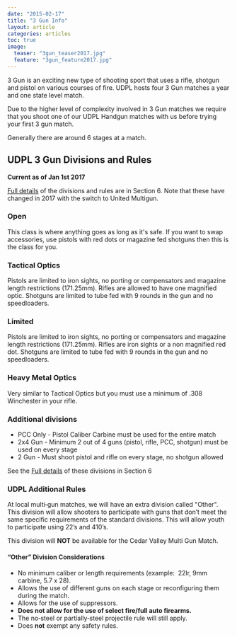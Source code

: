 ```yaml
---
date: "2015-02-17"
title: "3 Gun Info"
layout: article
categories: articles
toc: true
image:
  teaser: "3gun_teaser2017.jpg"
  feature: "3gun_feature2017.jpg"
---
```


3 Gun is an exciting new type of shooting sport that uses a rifle, shotgun and pistol on various courses of fire. UDPL hosts four 3 Gun matches a year and one state level match. 

Due to the higher level of complexity involved in 3 Gun matches we require that you shoot one of our UDPL Handgun matches with us before trying your first 3 gun match. 

Generally there are around 6 stages at a match.

## UDPL 3 Gun Divisions and Rules

**Current as of Jan 1st 2017**

[Full details](/files/3gun/3gun_rules2017.pdf) of the divisions and rules are in Section 6. Note that these have changed in 2017 with the switch to United Multigun.

### Open

This class is where anything goes as long as it's safe. If you want to swap accessories, use pistols with red dots or magazine fed shotguns then this is the class for you.

### Tactical Optics

Pistols are limited to iron sights, no porting or compensators and magazine length restrictions (171.25mm). Rifles are allowed to have one magnified optic. Shotguns are limited to tube fed with 9 rounds in the gun and no speedloaders.

### Limited

Pistols are limited to iron sights, no porting or compensators and magazine length restrictions (171.25mm). Rifles are iron sights or a non magnified red dot. Shotguns are limited to tube fed with 9 rounds in the gun and no speedloaders.

### Heavy Metal Optics

Very similar to Tactical Optics but you must use a minimum of .308 Winchester in your rifle. 

### Additional divisions

* PCC Only - Pistol Caliber Carbine must be used for the entire match
* 2x4 Gun - Minimum 2 out of 4 guns (pistol, rifle, PCC, shotgun) must be used on every stage
* 2 Gun - Must shoot pistol and rifle on every stage, no shotgun allowed

See the [Full details](/files/3gun/3gun_rules2017.pdf) of these divisions in Section 6

### UDPL Additional Rules

At local multi‐gun matches, we will have an extra division called "Other". This division will allow shooters to participate with guns that don’t meet the same specific requirements of the standard divisions. This will allow youth to participate using 22’s and 410’s.

This division will **NOT** be available for the Cedar Valley Multi Gun Match.

#### “Other” Division Considerations

* No minimum caliber or length requirements (example:  22lr, 9mm carbine, 5.7 x 28).  
* Allows the use of different guns on each stage or reconfiguring them during the match.  
* Allows for the use of suppressors.  
* **Does not allow for the use of select fire/full auto firearms.**
* The no‐steel or partially‐steel projectile rule will still apply.
* Does **not** exempt any safety rules.          

